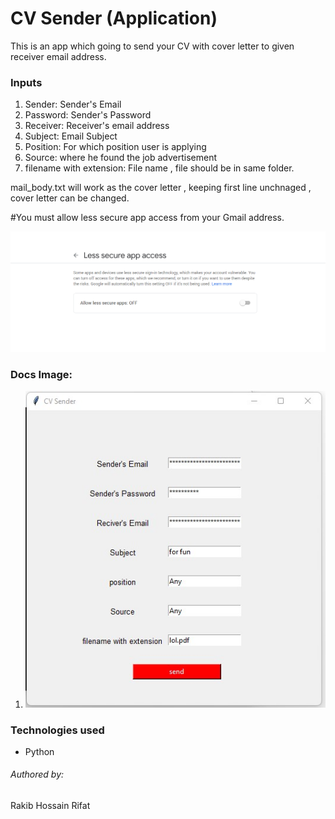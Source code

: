 # CV Sender (Application)
This is an app which going to send your CV with cover letter to given receiver email address.

### Inputs

1. Sender: Sender's Email
2. Password: Sender's Password
3. Receiver: Receiver's email address
4. Subject: Email Subject
5. Position: For which position user is applying  
6. Source: where he found the job advertisement
7. filename with extension: File name , file should be in same folder.

mail_body.txt will work as the cover letter , keeping first line unchnaged , cover letter can be changed.

#You must allow less secure app access from your Gmail address.

![image](Images/three.png) 



### Docs Image:
1. ![image](Images/app.JPG)  


### Technologies used
- Python



###### Authored by:

Rakib Hossain Rifat

